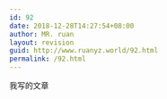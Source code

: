 ```yaml
---
id: 92
date: 2018-12-28T14:27:54+08:00
author: MR. ruan
layout: revision
guid: http://www.ruanyz.world/92.html
permalink: /92.html
---
```

我写的文章